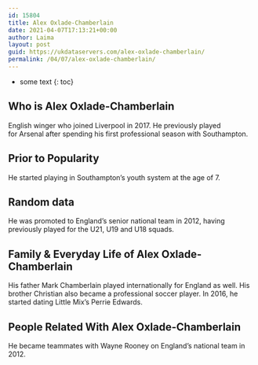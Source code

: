 ```yaml
---
id: 15804
title: Alex Oxlade-Chamberlain
date: 2021-04-07T17:13:21+00:00
author: Laima
layout: post
guid: https://ukdataservers.com/alex-oxlade-chamberlain/
permalink: /04/07/alex-oxlade-chamberlain/
---
```


* some text
{: toc}


## Who is Alex Oxlade-Chamberlain
                  
                  
                  
English winger who joined Liverpool in 2017. He previously played for Arsenal after spending his first professional season with Southampton. 
                  
              
            
              
            
                
                
                
## Prior to Popularity
                  
                  
                  
He started playing in Southampton&#8217;s youth system at the age of 7.
                  
              
            
              
            
                
                
                
## Random data
                  
                  
                  
He was promoted to England&#8217;s senior national team in 2012, having previously played for the U21, U19 and U18 squads.
                  
              
            
              
            
                
                
                
## Family & Everyday Life of Alex Oxlade-Chamberlain
                  
                  
                  
His father Mark Chamberlain played internationally for England as well. His brother Christian also became a professional soccer player. In 2016, he started dating Little Mix&#8217;s Perrie Edwards.
                  
              
            
              
            
                
                
                
## People Related With Alex Oxlade-Chamberlain
                  
                  
                  
He became teammates with Wayne Rooney on England&#8217;s national team in 2012.
                  
              
            
              
            
                
              
            
              
              
            
            
              
            
          
          
          